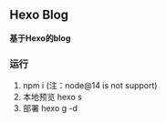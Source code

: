 ## Hexo Blog

**基于Hexo的blog**

### 运行
1. npm i (注：node@14 is not support)
2. 本地预览 hexo s 
3. 部署 hexo g -d
